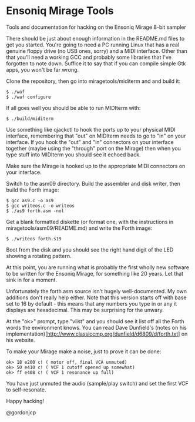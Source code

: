Ensoniq Mirage Tools
==================

Tools and documentation for hacking on the Ensoniq Mirage 8-bit sampler

There should be just about enough information in the README.md files to get you started.  You're going to need a PC running Linux that has a real genuine floppy drive (no USB ones, sorry) and a MIDI interface.  Other than that you'll need a working GCC and probably some libraries that I've forgotten to note down. Suffice it to say that if you can compile simple Gtk apps, you won't be far wrong.

Clone the repository, then go into miragetools/miditerm and and build it:

    $ ./waf
    $ ./waf configure

If all goes well you should be able to run MIDIterm with:

    $ ./build/miditerm

Use something like qjackctl to hook the ports up to your physical MIDI interface, remembering that "out" on MIDIterm needs to go to "in" on your interface.  If you hook the "out" and "in" connectors on your interface together (maybe using the "through" port on the Mirage) then when you type stuff into MIDIterm you should see it echoed back.

Make sure the Mirage is hooked up to the appropriate MIDI connectors on your interface.

Switch to the asm09 directory.  Build the assembler and disk writer, then build the Forth image:

    $ gcc as9.c -o as9
    $ gcc writeos.c -o writeos
    $ ./as9 forth.asm -nol

Get a blank formatted diskette (or format one, with the instructions in miragetools/asm09/README.md) and write the Forth image:

    $ ./writeos forth.s19

Boot from the disk and you should see the right hand digit of the LED showing a rotating pattern.

At this point, you are running what is probably the first wholly new software to be written for the Ensoniq Mirage, for something like 20 years.  Let that sink in for a moment.

Unfortunately the forth.asm source isn't hugely well-documented.  My own additions don't really help either.  Note that this version starts off with base set to 16 by default - this means that any numbers you type in or any it displays are hexadecimal.  This may be surprising for the unwary.

At the "ok>" prompt, type "vlist" and you should see it list off all the Forth words the environment knows.  You can read Dave Dunfield's (notes on his implementation)[http://www.classiccmp.org/dunfield/d6809/d/forth.txt] on his website.

To make your Mirage make a noise, just to prove it can be done:

    ok> 18 e200 c! ( motor off, final VCA unmuted)
    ok> 50 e410 c! ( VCF 1 cutoff opened up somewhat)
    ok> ff e408 c! ( VCF 1 resonance up full)

You have just unmuted the audio (sample/play switch) and set the first VCF to
self-resonate.

Happy hacking!

@gordonjcp
